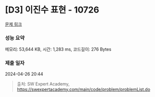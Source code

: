 # [D3] 이진수 표현 - 10726 

[문제 링크](https://swexpertacademy.com/main/code/problem/problemDetail.do?contestProbId=AXRSXf_a9qsDFAXS) 

### 성능 요약

메모리: 53,644 KB, 시간: 1,283 ms, 코드길이: 276 Bytes

### 제출 일자

2024-04-26 20:44



> 출처: SW Expert Academy, https://swexpertacademy.com/main/code/problem/problemList.do